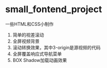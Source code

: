 # small_fontend_project
一些HTML和CSS小制作
1. 简单的视差滚动
2. 全屏视频背景
3. 滚动转换效果，其中3-origin是源视频的代码
4. 全屏覆盖响应式导航菜单
5. BOX Shadow加载动画效果